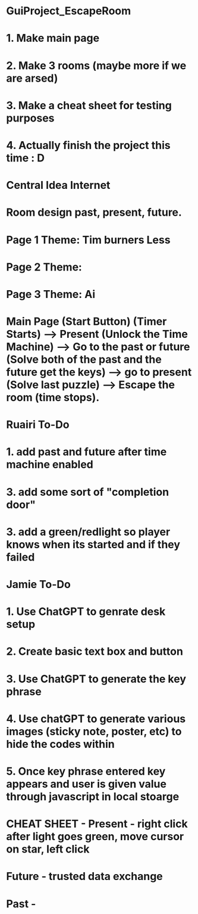 # GuiProject_EscapeRoom
# 1. Make main page
# 2. Make 3 rooms (maybe more if we are arsed)
# 3. Make a cheat sheet for testing purposes
# 4. Actually finish the project this time : D
# Central Idea Internet
# Room design past, present, future.
# Page 1 Theme: Tim burners Less
# Page 2 Theme: 
# Page 3 Theme: Ai 
# Main Page (Start Button) (Timer Starts) --> Present (Unlock the Time Machine) --> Go to the past or future (Solve both of the past and the future get the keys) --> go to present (Solve last puzzle) --> Escape the room (time stops). 

# Ruairi To-Do
# 1. add past and future after time machine enabled
# 3. add some sort of "completion door"
# 3. add a green/redlight so player knows when its started and if they failed


# Jamie To-Do
# 1. Use ChatGPT to genrate desk setup
# 2. Create basic text box and button
# 3. Use ChatGPT to generate the key phrase
# 4. Use chatGPT to generate various images (sticky note, poster, etc) to hide the codes within
# 5. Once key phrase entered key appears and user is given value through javascript in local stoarge


# CHEAT SHEET - Present - right click after light goes green, move cursor on star, left click
# Future - trusted data exchange
# Past -